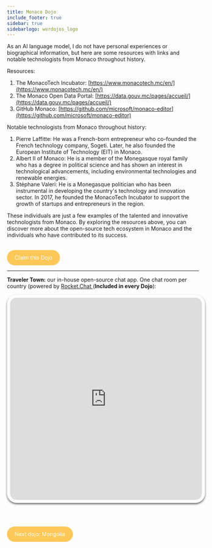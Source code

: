 ```yaml
---
title: Monaco Dojo
include_footer: true
sidebar: true
sidebarlogo: wordojos_logo
---
```


As an AI language model, I do not have personal experiences or biographical information, but here are some resources with links and notable technologists from Monaco throughout history.

Resources:

1.  The MonacoTech Incubator: [https://www.monacotech.mc/en/](https://www.monacotech.mc/en/)
2.  The Monaco Open Data Portal: [https://data.gouv.mc/pages/accueil/](https://data.gouv.mc/pages/accueil/)
3.  GitHub Monaco: [https://github.com/microsoft/monaco-editor](https://github.com/microsoft/monaco-editor)

Notable technologists from Monaco throughout history:

1.  Pierre Laffitte: He was a French-born entrepreneur who co-founded the French technology company, Sogeti. Later, he also founded the European Institute of Technology (EIT) in Monaco.
2.  Albert II of Monaco: He is a member of the Monegasque royal family who has a degree in political science and has shown an interest in technological advancements, including environmental technologies and renewable energies.
3.  Stéphane Valeri: He is a Monegasque politician who has been instrumental in developing the country's technology and innovation sector. In 2017, he founded the MonacoTech Incubator to support the growth of startups and entrepreneurs in the region.

These individuals are just a few examples of the talented and innovative technologists from Monaco. By exploring the resources above, you can discover more about the open-source tech ecosystem in Monaco and the individuals who have contributed to its success.

<br>
<html>
  <head>
    <style>
      .button {
        display: inline-block;
        padding: 20px 20px;
        text-align: center;
        text-decoration: none;
        color: #ffffff;
        background-color: #FDC858;
        border-radius: 33px;
        outline: none;
        line-height:  0%;
      }
    </style>
  </head>
  <body>
    <a class="button" href="https://blog.workdojos.com/Monaco" target="_blank">Claim this Dojo</a>
  </body>
</html>
<br>

---


**Traveler Town:**   our in-house open-source chat app.  One chat room per country (powered by <a href="https://rocket.chat" >Rocket.Chat </a>  (**Included in every Dojo**):  

<iframe src="https://chat.traveler.town/channel/Monaco" style="width: 100%;height: 530px;padding: 8px; box-shadow: 0 3px 5px rgba(0,0,0,.6);border-radius: 25px;overflow: hidden;border: none;" align="middle"></iframe>


<br><br>

<html>
  <head>
    <style>
      .button {
        display: inline-block;
        padding: 20px 20px;
        text-align: center;
        text-decoration: none;
        color: #ffffff;
        background-color: #FDC858;
        border-radius: 33px;
        outline: none;
        line-height:  %;
      }
    </style>
  </head>
  <body>
    <a class="button" href="https://workdojos.com/Mongolia">Next dojo:  Mongolia</a>
  </body>
</html>